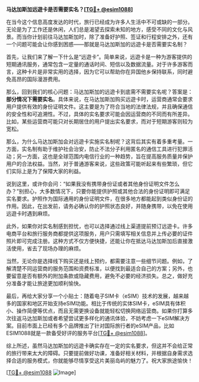 **马达加斯加远遊卡是否需要实名？[[TG💪+ @esim1088](https://t.me/s/esim1088)]**

在当今这个信息高度发达的时代，旅行已经成为许多人生活中不可或缺的一部分。无论是为了工作还是休闲，人们总是渴望去探索未知的地方，感受不同的文化与风景。而当你计划前往马达加斯加时，除了准备好护照、签证和行程安排之外，还有一个问题可能会让你感到困惑——那就是马达加斯加的远遊卡是否需要实名制？

首先，让我们来了解一下什么是“远遊卡”。简单来说，远遊卡是一种为游客提供的短期通讯服务，通常包含一定量的通话时间、短信以及数据流量。对于许多游客而言，这种卡片是非常实用的选择，因为它可以帮助你在异国他乡保持联系，同时避免高昂的国际漫游费用。

那么，回到我们的核心问题：马达加斯加的远遊卡到底需不需要实名呢？答案是：**部分情况下需要实名**。具体来说，在马达加斯加购买远遊卡时，运营商通常会要求用户提供有效的身份证明文件。这主要是为了符合当地的法律法规，并且确保通信的安全性和可追溯性。不过，具体的实名要求可能会因运营商的不同而有所差异。比如，某些运营商可能只对长期居住的用户提出实名要求，而对于短期游客则较为宽松。

那么，为什么马达加斯加会对远遊卡实施实名制呢？这背后其实有着多重考量。一方面，实名制有助于维护社会治安，防止不法分子利用匿名的通信工具进行犯罪活动；另一方面，这也是全球范围内电信行业的一种趋势，旨在提高服务质量并保护用户的合法权益。当然，对于普通游客来说，这些政策可能听起来有些繁琐，但它们实际上是为了保障大家的利益。

说到这里，或许你会问：“如果我没有携带身份证或者其他身份证明文件怎么办？”别担心，大多数情况下，只要你能提供护照或其他合法的身份证明即可满足实名要求。护照作为国际通用的身份证明文件，在很多地方都能起到类似身份证的作用。因此，在出发前，请务必确认你的护照状态良好，并随身携带，以免在使用远遊卡时遇到麻烦。

此外，如果你对实名制感到担忧，也可以选择通过线上渠道提前预订远遊卡。许多电商平台和旅行服务商都提供这项服务，用户只需填写相关信息并上传必要的证件照片即可完成注册。这种方式不仅方便快捷，还能让你在抵达马达加斯加后直接激活使用，省去了现场办理的麻烦。

当然，无论你是选择线下购买还是线上预约，都需要注意一些细节问题。例如，了解清楚不同运营商的服务范围和资费标准，以便找到最适合自己的方案；另外，也要留意是否有额外的附加条款或隐藏费用，避免不必要的经济损失。总之，做好充分准备才能让旅途更加顺利愉快。

最后，再给大家分享一个小贴士：随着电子SIM卡（eSIM）技术的发展，越来越多的国家和地区开始支持eSIM功能。相比于传统的实体SIM卡，eSIM具有体积小、操作简便等优点，而且无需更换设备就能轻松切换网络运营商。如果你打算多次往返马达加斯加或者希望尝试更多样化的通讯体验，不妨考虑一下eSIM解决方案。目前市面上已经有多个品牌推出了针对国际旅行者的eSIM产品，比如ESIM1088就是一款备受好评的服务平台[[TG💪+ @esim1088](https://t.me/s/esim1088)]。

综上所述，虽然马达加斯加的远遊卡确实存在一定的实名要求，但这并不会给正常的旅行带来太大的障碍。只要提前做好功课，准备好相关材料，并根据自身需求选择合适的服务模式，你就能够尽情享受这片美丽岛屿的魅力了。祝大家旅途愉快！

[[TG💪+ @esim1088](https://t.me/s/esim1088) ![Image](https://i.postimg.cc/4NQfJmqS/Snipaste-2025-05-13-00-14-12.png)]
